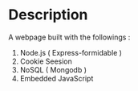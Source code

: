 # Description
  A webpage built with the followings :<BR>
  1. Node.js ( Express-formidable )<BR>
  2. Cookie Seesion<BR>
  3. NoSQL ( Mongodb )<BR>
  4. Embedded JavaScript <BR>
  
  

